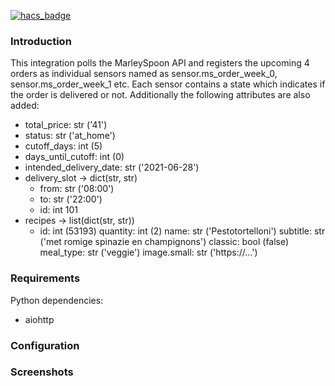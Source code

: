 [![hacs_badge](https://img.shields.io/badge/HACS-Default-orange.svg?style=for-the-badge)](https://github.com/custom-components/hacs)

### Introduction
This integration polls the MarleySpoon API and registers the upcoming 4 orders as individual sensors named as sensor.ms_order_week_0, sensor.ms_order_week_1 etc. Each sensor contains a state which indicates if the order is delivered or not. Additionally the following attributes are also added:

- total_price: str ('41')
- status: str ('at_home')
- cutoff_days: int (5)
- days_until_cutoff: int (0)
- intended_delivery_date: str ('2021-06-28')
- delivery_slot -> dict(str, str)
  - from: str ('08:00')
  - to: str ('22:00')
  - id: int 101
- recipes -> list(dict(str, str))
  - id: int (53193)
    quantity: int (2)
    name: str ('Pestotortelloni')
    subtitle: str ('met romige spinazie en champignons')
    classic: bool (false)
    meal_type: str ('veggie')
    image.small: str ('https://...')

### Requirements
Python dependencies:
- aiohttp

### Configuration


### Screenshots ###
